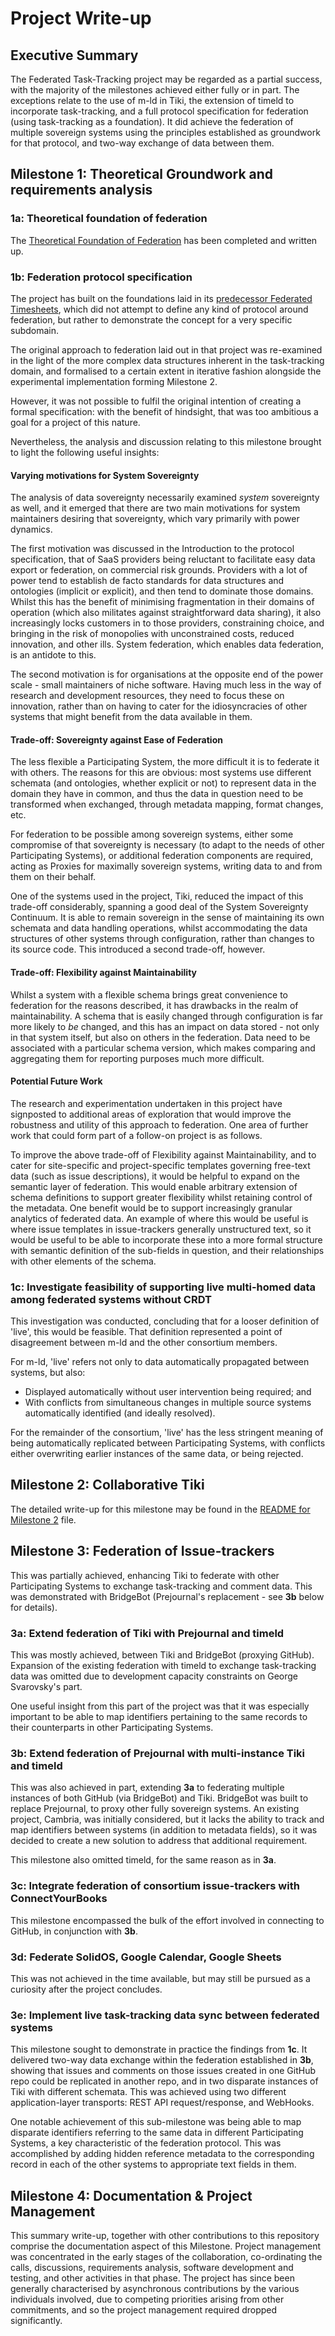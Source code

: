 # Project Write-up
## Executive Summary
The Federated Task-Tracking project may be regarded as a partial success, with the majority of the milestones achieved either fully or in part.  The exceptions relate to the use of m-ld in Tiki, the extension of timeld to incorporate task-tracking, and a full protocol specification for federation (using task-tracking as a foundation).  It did achieve the federation of multiple sovereign systems using the principles established as groundwork for that protocol, and two-way exchange of data between them.

## Milestone 1: Theoretical Groundwork and requirements analysis
### 1a: Theoretical foundation of federation
The [Theoretical Foundation of Federation](https://github.com/federatedbookkeeping/research/tree/main/Article) has been completed and written up.
### 1b: Federation protocol specification
The project has built on the foundations laid in its [predecessor Federated Timesheets](https://github.com/federatedbookkeeping/timesheets), which did not attempt to define any kind of protocol around federation, but rather to demonstrate the concept for a very specific subdomain.

The original approach to federation laid out in that project was re-examined in the light of the more complex data structures inherent in the task-tracking domain, and formalised to a certain extent in iterative fashion alongside the experimental implementation forming Milestone 2.

However, it was not possible to fulfil the original intention of creating a formal specification: with the benefit of hindsight, that was too ambitious a goal for a project of this nature.

Nevertheless, the analysis and discussion relating to this milestone brought to light the following useful insights:
#### Varying motivations for System Sovereignty
The analysis of data sovereignty necessarily examined *system* sovereignty as well, and it emerged that there are two main motivations for system maintainers desiring that sovereignty, which vary primarily with power dynamics.

The first motivation was discussed in the Introduction to the protocol specification, that of SaaS providers being reluctant to facilitate easy data export or federation, on commercial risk grounds.  Providers with a lot of power tend to establish de facto standards for data structures and ontologies (implicit or explicit), and then tend to dominate those domains.  Whilst this has the benefit of minimising fragmentation in their domains of operation (which also militates against straightforward data sharing), it also increasingly locks customers in to those providers, constraining choice, and bringing in the risk of monopolies with unconstrained costs, reduced innovation, and other ills.  System federation, which enables data federation, is an antidote to this.

The second motivation is for organisations at the opposite end of the power scale - small maintainers of niche software.  Having much less in the way of research and development resources, they need to focus these on innovation, rather than on having to cater for the idiosyncracies of other systems that might benefit from the data available in them.

#### Trade-off: Sovereignty against Ease of Federation
The less flexible a Participating System, the more difficult it is to federate it with others.  The reasons for this are obvious: most systems use different schemata (and ontologies, whether explicit or not) to represent data in the domain they have in common, and thus the data in question need to be transformed when exchanged, through metadata mapping, format changes, etc.

For federation to be possible among sovereign systems, either some compromise of that sovereignty is necessary (to adapt to the needs of other Participating Systems), or additional federation components are required, acting as Proxies for maximally sovereign systems, writing data to and from them on their behalf.

One of the systems used in the project, Tiki, reduced the impact of this trade-off considerably, spanning a good deal of the System Sovereignty Continuum.  It is able to remain sovereign in the sense of maintaining its own schemata and data handling operations, whilst accommodating the data structures of other systems through configuration, rather than changes to its source code.  This introduced a second trade-off, however.

#### Trade-off: Flexibility against Maintainability
Whilst a system with a flexible schema brings great convenience to federation for the reasons described, it has drawbacks in the realm of maintainability.  A schema that is easily changed through configuration is far more likely to *be* changed, and this has an impact on data stored - not only in that system itself, but also on others in the federation.  Data need to be associated with a particular schema version, which makes comparing and aggregating them for reporting purposes much more difficult.

#### Potential Future Work
The research and experimentation undertaken in this project have signposted to additional areas of exploration that would improve the robustness and utility of this approach to federation.  One area of further work that could form part of a follow-on project is as follows.

To improve the above trade-off of Flexibility against Maintainability, and to cater for site-specific and project-specific templates governing free-text data (such as issue descriptions), it would be helpful to expand on the semantic layer of federation.  This would enable arbitrary extension of schema definitions to support greater flexibility whilst retaining control of the metadata.  One benefit would be to support increasingly granular analytics of federated data.  An example of where this would be useful is where issue templates in issue-trackers generally unstructured text, so it would be useful to be able to incorporate these into a more formal structure with semantic definition of the sub-fields in question, and their relationships with other elements of the schema.
### 1c: Investigate feasibility of supporting live multi-homed data among federated systems without CRDT
This investigation was conducted, concluding that for a looser definition of 'live', this would be feasible.  That definition represented a point of disagreement between m-ld and the other consortium members.

For m-ld, 'live' refers not only to data automatically propagated between systems, but also:
 - Displayed automatically without user intervention being required; and
 - With conflicts from simultaneous changes in multiple source systems automatically identified (and ideally resolved).

For the remainder of the consortium, 'live' has the less stringent meaning of being automatically replicated between Participating Systems, with conflicts either overwriting earlier instances of the same data, or being rejected.
## Milestone 2: Collaborative Tiki
The detailed write-up for this milestone may be found in the [README for Milestone 2](https://github.com/federatedbookkeeping/task-tracking/blob/main/Milestone%202/2a%20-%20Requirements%20Analysis/README.md) file.
## Milestone 3: Federation of Issue-trackers
This was partially achieved, enhancing Tiki to federate with other Participating Systems to exchange task-tracking and comment data.  This was demonstrated with BridgeBot (Prejournal's replacement - see **3b** below for details).  
### 3a: Extend federation of Tiki with Prejournal and timeld
This was mostly achieved, between Tiki and BridgeBot (proxying GitHub).  Expansion of the existing federation with timeld to exchange task-tracking data was omitted due to development capacity constraints on George Svarovsky's part.  

One useful insight from this part of the project was that it was especially important to be able to map identifiers pertaining to the same records to their counterparts in other Participating Systems.
### 3b: Extend federation of Prejournal with multi-instance Tiki and timeld
This was also achieved in part, extending **3a** to federating multiple instances of both GitHub (via BridgeBot) and Tiki.  BridgeBot was built to replace Prejournal, to proxy other fully sovereign systems.  An existing project, Cambria, was initially considered, but it lacks the ability to track and map identifiers between systems (in addition to metadata fields), so it was decided to create a new solution to address that additional requirement.

This milestone also omitted timeld, for the same reason as in **3a**.
### 3c: Integrate federation of consortium issue-trackers with ConnectYourBooks
This milestone encompassed the bulk of the effort involved in connecting to GitHub, in conjunction with **3b**.
### 3d: Federate SolidOS, Google Calendar, Google Sheets
This was not achieved in the time available, but may still be pursued as a curiosity after the project concludes.
### 3e: Implement live task-tracking data sync between federated systems
This milestone sought to demonstrate in practice the findings from **1c**.  It delivered two-way data exchange within the federation established in **3b**, showing that issues and comments on those issues created in one GitHub repo could be replicated in another repo, and in two disparate instances of Tiki with different schemata.  This was achieved using two different application-layer transports: REST API request/response, and WebHooks.

One notable achievement of this sub-milestone was being able to map disparate identifiers referring to the same data in different Participating Systems, a key characteristic of the federation protocol.  This was accomplished by adding hidden reference metadata to the corresponding record in each of the other systems to appropriate text fields in them.
## Milestone 4: Documentation & Project Management
This summary write-up, together with other contributions to this repository comprise the documentation aspect of this Milestone.  Project management was concentrated in the early stages of the collaboration, co-ordinating the calls, discussions, requirements analysis, software development and testing, and other activities in that phase.  The project has since been generally characterised by asynchronous contributions by the various individuals involved, due to competing priorities arising from other commitments, and so the project management required dropped significantly.